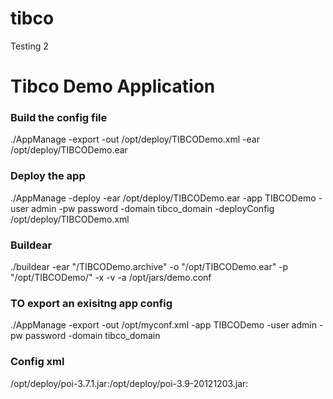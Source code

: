 tibco
=====

Testing 2

# Tibco Demo Application

### Build the config file
./AppManage -export -out /opt/deploy/TIBCODemo.xml -ear /opt/deploy/TIBCODemo.ear

### Deploy the app
./AppManage -deploy -ear /opt/deploy/TIBCODemo.ear -app TIBCODemo -user admin -pw password -domain tibco_domain -deployConfig /opt/deploy/TIBCODemo.xml

### Buildear
./buildear -ear "/TIBCODemo.archive" -o "/opt/TIBCODemo.ear" -p "/opt/TIBCODemo/" -x -v -a /opt/jars/demo.conf

### TO export an exisitng app config
./AppManage -export -out /opt/myconf.xml -app TIBCODemo -user admin -pw password -domain tibco_domain

### Config xml
/opt/deploy/poi-3.7.1.jar:/opt/deploy/poi-3.9-20121203.jar:
